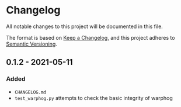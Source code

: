 # Changelog
All notable changes to this project will be documented in this file.

The format is based on [Keep a Changelog](https://keepachangelog.com/en/1.0.0/),
and this project adheres to [Semantic Versioning](https://semver.org/spec/v2.0.0.html).

## 0.1.2 - 2021-05-11
### Added
* `CHANGELOG.md`
* `test_warphog.py` attempts to check the basic integrity of warphog
